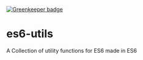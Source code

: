 [![Greenkeeper badge](https://badges.greenkeeper.io/VamshiKrishnaAlladi/es6-utils.svg)](https://greenkeeper.io/)

# es6-utils

A Collection of utility functions for ES6 made in ES6
